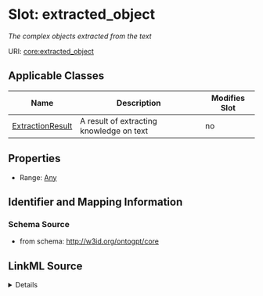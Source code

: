 

# Slot: extracted_object


_The complex objects extracted from the text_



URI: [core:extracted_object](http://w3id.org/ontogpt/core/extracted_object)



<!-- no inheritance hierarchy -->





## Applicable Classes

| Name | Description | Modifies Slot |
| --- | --- | --- |
| [ExtractionResult](ExtractionResult.md) | A result of extracting knowledge on text |  no  |







## Properties

* Range: [Any](Any.md)





## Identifier and Mapping Information







### Schema Source


* from schema: http://w3id.org/ontogpt/core




## LinkML Source

<details>
```yaml
name: extracted_object
description: The complex objects extracted from the text
from_schema: http://w3id.org/ontogpt/core
rank: 1000
alias: extracted_object
owner: ExtractionResult
domain_of:
- ExtractionResult
range: Any
inlined: true

```
</details>